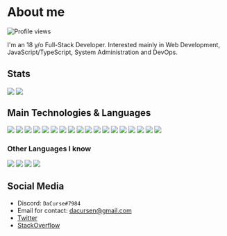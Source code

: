 # About me
![Profile views](https://gpvc.arturio.dev/DaCurse)

I'm an 18 y/o Full-Stack Developer. Interested mainly in Web Development, JavaScript/TypeScript, System Administration and DevOps.

## Stats
<img src="https://github-readme-stats.vercel.app/api?username=DaCurse&count_private=true&show_icons=true&theme=dark" align="center" /> <img src="https://github-readme-stats.vercel.app/api/top-langs/?username=DaCurse&theme=dark&layout=compact" align="center" />

## Main Technologies & Languages
<img src="https://img.shields.io/badge/-HTML5-E34F26?style=for-the-badge&logo=html5&logoColor=white" /> <img src="https://img.shields.io/badge/-CSS3-1572B6?style=for-the-badge&logo=css3&logoColor=white" />
<img src="https://img.shields.io/badge/-Bootstrap-563D7C?style=for-the-badge&logo=bootstrap&logoColor=white" />
<img src="https://img.shields.io/badge/-JavaScript-eed718?style=for-the-badge&logo=javascript&logoColor=ffffff" />
<img src="https://img.shields.io/badge/-React-000000?style=for-the-badge&logo=react&logoColor=00c8ff" />
<img src="https://img.shields.io/badge/-Redux-7248B6?style=for-the-badge&logo=redux&logoColor=ffffff" />
<img src="https://img.shields.io/badge/-Jest-C64414?style=for-the-badge&logo=jest&logoColor=ffffff" />
<img src="https://img.shields.io/badge/-Node.js-3C873A?style=for-the-badge&logo=node.js&logoColor=white" />
<img src="https://img.shields.io/badge/-Yarn-2B8AB5?style=for-the-badge&logo=yarn&logoColor=white" /> 
<img src="https://img.shields.io/badge/-Express.js-787878?style=for-the-badge" />
<img src="https://img.shields.io/badge/-Socket.IO-FFFFFF?style=for-the-badge&logo=socket.io&logoColor=black" />
<img src="http://img.shields.io/badge/-TypeScript-2F74C0?style=for-the-badge&logo=typescript&logoColor=FFFFFF" />
<img src="http://img.shields.io/badge/-NestJS-D9224C?style=for-the-badge&logo=nestjs&logoColor=FFFFFF" />
<img src="https://img.shields.io/badge/-TypeORM-E83524?style=for-the-badge" />
<img src="http://img.shields.io/badge/-Git-F1502F?style=for-the-badge&logo=git&logoColor=FFFFFF" />
<img src="https://img.shields.io/badge/-MySQL-F29111?style=for-the-badge&logo=mysql&logoColor=FFFFFF" />
<img src="https://img.shields.io/badge/-SQLite-6CB9E1?style=for-the-badge&logo=sqlite&logoColor=FFFFFF" />
<img src="https://img.shields.io/badge/-Docker-2391E6?style=for-the-badge&logo=docker&logoColor=FFFFFF" />

### Other Languages I know
<img src="https://img.shields.io/badge/-Python-black?style=for-the-badge&logo=python&logoColor=white"> <img src="http://img.shields.io/badge/-Java-F89820?style=for-the-badge&logo=java&logoColor=white">
<img src="https://img.shields.io/badge/-C%23-9D74D5?style=for-the-badge&logo=c%20sharp&logoColor=ffffff">
<img src="https://img.shields.io/badge/-C, C%2B%2B-659AD2?style=for-the-badge&logo=c%2B%2B&logoColor=ffffff">


## Social Media
* Discord: `DaCurse#7984`
* Email for contact: [dacursen@gmail.com](mailto:dacursen@gmail.com)
* [Twitter](https://twitter.com/dacurse0)
* [StackOverflow](https://stackoverflow.com/users/11691682/dacurse)
